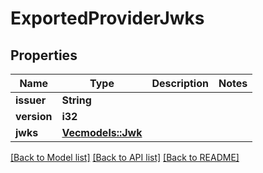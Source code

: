 # ExportedProviderJwks

## Properties

Name | Type | Description | Notes
------------ | ------------- | ------------- | -------------
**issuer** | **String** |  | 
**version** | **i32** |  | 
**jwks** | [**Vec<models::Jwk>**](JWK.md) |  | 

[[Back to Model list]](../README.md#documentation-for-models) [[Back to API list]](../README.md#documentation-for-api-endpoints) [[Back to README]](../README.md)


